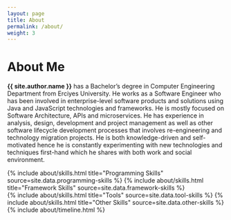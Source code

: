 ```yaml
---
layout: page
title: About
permalink: /about/
weight: 3
---
```


# **About Me**

**{{ site.author.name }}** has a Bachelor’s degree in Computer Engineering Department from Erciyes University. He works as a Software Engineer who has been involved in enterprise-level software products and solutions using Java and JavaScript technologies and frameworks. He is mostly focused on Software Architecture, APIs and microservices. He has experience in analysis, design, development and project management as well as other software lifecycle development processes that involves re-engineering and technology migration projects. He is both knowledge-driven and self-motivated hence he is constantly experimenting with new technologies and techniques first-hand which he shares with both work and social environment.

<div class="row">
{% include about/skills.html title="Programming Skills" source=site.data.programming-skills %}
{% include about/skills.html title="Framework Skills" source=site.data.framework-skills %}
</div>

<div class="row">
{% include about/skills.html title="Tools" source=site.data.tool-skills %}
{% include about/skills.html title="Other Skills" source=site.data.other-skills %}
</div>

<div class="row">
{% include about/timeline.html %}
</div>
